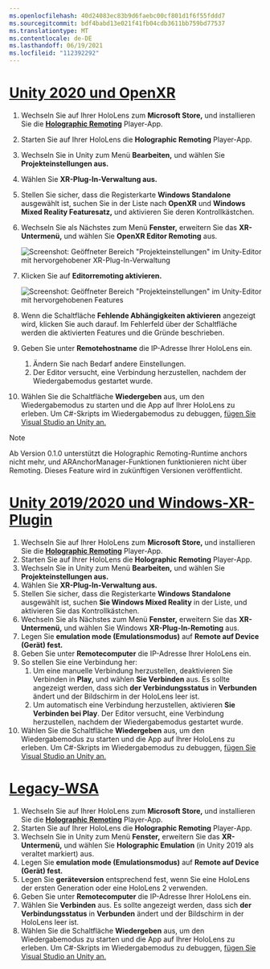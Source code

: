 ```yaml
---
ms.openlocfilehash: 40d24083ec83b9d6faebc00cf801d1f6f55fddd7
ms.sourcegitcommit: bdf4babd13e021f41fb04cdb3611bb759bd77537
ms.translationtype: MT
ms.contentlocale: de-DE
ms.lasthandoff: 06/19/2021
ms.locfileid: "112392292"
---
```

# <a name="unity-2020--openxr"></a>[Unity 2020 und OpenXR](#tab/openxr)

1. Wechseln Sie auf Ihrer HoloLens zum **Microsoft Store,** und installieren Sie die **[Holographic Remoting](https://www.microsoft.com/store/p/holographic-remoting-player/9nblggh4sv40)** Player-App.
1. Starten Sie auf Ihrer HoloLens die **Holographic Remoting** Player-App.
1. Wechseln Sie in Unity zum Menü **Bearbeiten,** und wählen Sie **Projekteinstellungen aus.**
1. Wählen Sie **XR-Plug-In-Verwaltung aus.**
1. Stellen Sie sicher, dass die Registerkarte **Windows Standalone** ausgewählt ist, suchen Sie in der Liste nach **OpenXR** und **Windows Mixed Reality Featuresatz,** und aktivieren Sie deren Kontrollkästchen.
1. Wechseln Sie als Nächstes zum Menü **Fenster,** erweitern Sie das **XR-Untermenü,** und wählen Sie **OpenXR Editor Remoting** aus.

    ![Screenshot: Geöffneter Bereich "Projekteinstellungen" im Unity-Editor mit hervorgehobener XR-Plug-In-Verwaltung](../images/openxr-features-img-02.png)

1. Klicken Sie auf **Editorremoting aktivieren.**

    ![Screenshot: Geöffneter Bereich "Projekteinstellungen" im Unity-Editor mit hervorgehobenen Features](../images/openxr-features-img-03.png)

1. Wenn die Schaltfläche **Fehlende Abhängigkeiten aktivieren** angezeigt wird, klicken Sie auch darauf. Im Fehlerfeld über der Schaltfläche werden die aktivierten Features und die Gründe beschrieben.
1. Geben Sie unter **Remotehostname** die IP-Adresse Ihrer HoloLens ein.
   1. Ändern Sie nach Bedarf andere Einstellungen.
   1. Der Editor versucht, eine Verbindung herzustellen, nachdem der Wiedergabemodus gestartet wurde.
1. Wählen Sie die Schaltfläche **Wiedergeben** aus, um den Wiedergabemodus zu starten und die App auf Ihrer HoloLens zu erleben. Um C#-Skripts im Wiedergabemodus zu debuggen, [fügen Sie Visual Studio an Unity an.](/visualstudio/gamedev/unity/get-started/using-visual-studio-tools-for-unity?pivots=windows)

> [!NOTE]
> Ab Version 0.1.0 unterstützt die Holographic Remoting-Runtime anchors nicht mehr, und ARAnchorManager-Funktionen funktionieren nicht über Remoting.  Dieses Feature wird in zukünftigen Versionen veröffentlicht.

# <a name="unity-20192020--windows-xr-plugin"></a>[Unity 2019/2020 und Windows-XR-Plugin](#tab/winxr)

1. Wechseln Sie auf Ihrer HoloLens zum **Microsoft Store,** und installieren Sie die **[Holographic Remoting](https://www.microsoft.com/store/p/holographic-remoting-player/9nblggh4sv40)** Player-App.
1. Starten Sie auf Ihrer HoloLens die **Holographic Remoting** Player-App.
1. Wechseln Sie in Unity zum Menü **Bearbeiten,** und wählen Sie **Projekteinstellungen aus.**
1. Wählen Sie **XR-Plug-In-Verwaltung aus.**
1. Stellen Sie sicher, dass die Registerkarte **Windows Standalone** ausgewählt ist, suchen **Sie Windows Mixed Reality** in der Liste, und aktivieren Sie das Kontrollkästchen.
1. Wechseln Sie als Nächstes zum Menü **Fenster,** erweitern Sie das **XR-Untermenü,** und wählen Sie Windows **XR-Plug-In-Remoting** aus.
1. Legen Sie **emulation mode (Emulationsmodus)** auf **Remote auf Device (Gerät) fest.**
1. Geben Sie unter **Remotecomputer** die IP-Adresse Ihrer HoloLens ein.
1. So stellen Sie eine Verbindung her:
   1. Um eine manuelle Verbindung herzustellen, deaktivieren Sie Verbinden in **Play,** und wählen **Sie Verbinden** aus. Es sollte angezeigt werden, dass sich **der Verbindungsstatus** in **Verbunden** ändert und der Bildschirm in der HoloLens leer ist.
   1. Um automatisch eine Verbindung herzustellen, aktivieren **Sie Verbinden bei Play**. Der Editor versucht, eine Verbindung herzustellen, nachdem der Wiedergabemodus gestartet wurde.
1. Wählen Sie die Schaltfläche **Wiedergeben** aus, um den Wiedergabemodus zu starten und die App auf Ihrer HoloLens zu erleben. Um C#-Skripts im Wiedergabemodus zu debuggen, [fügen Sie Visual Studio an Unity an.](/visualstudio/gamedev/unity/get-started/using-visual-studio-tools-for-unity?pivots=windows)

# <a name="legacy-wsa"></a>[Legacy-WSA](#tab/wsa)

1. Wechseln Sie auf Ihrer HoloLens zum **Microsoft Store,** und installieren Sie die **[Holographic Remoting](https://www.microsoft.com/store/p/holographic-remoting-player/9nblggh4sv40)** Player-App.
1. Starten Sie auf Ihrer HoloLens die **Holographic Remoting** Player-App.
1. Wechseln Sie in Unity zum Menü **Fenster,** erweitern Sie das **XR-Untermenü,** und wählen Sie **Holographic Emulation** (in Unity 2019 als veraltet markiert) aus.
1. Legen Sie **emulation mode (Emulationsmodus)** auf **Remote auf Device (Gerät) fest.**
1. Legen Sie **geräteversion** entsprechend fest, wenn Sie eine HoloLens der ersten Generation oder eine HoloLens 2 verwenden.
1. Geben Sie unter **Remotecomputer** die IP-Adresse Ihrer HoloLens ein.
1. Wählen Sie **Verbinden** aus. Es sollte angezeigt werden, dass sich **der Verbindungsstatus** in **Verbunden** ändert und der Bildschirm in der HoloLens leer ist.
1. Wählen Sie die Schaltfläche **Wiedergeben** aus, um den Wiedergabemodus zu starten und die App auf Ihrer HoloLens zu erleben. Um C#-Skripts im Wiedergabemodus zu debuggen, [fügen Sie Visual Studio an Unity an.](/visualstudio/gamedev/unity/get-started/using-visual-studio-tools-for-unity?pivots=windows)
